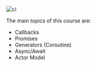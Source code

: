 ![ci](https://github.com/deputatov/hexlet-js-async/workflows/ci/badge.svg)

The main topics of this course are:

- Callbacks
- Promises
- Generators (Coroutine)
- Async/Await
- Actor Model
